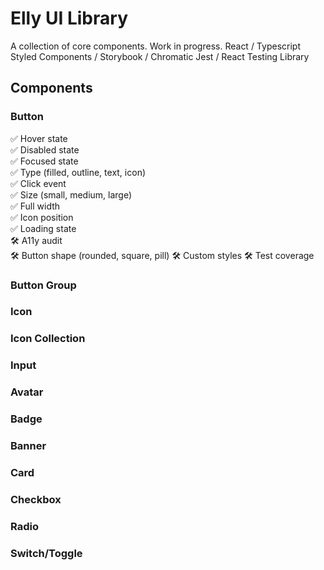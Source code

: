 # Elly UI Library

A collection of core components. Work in progress.
React / Typescript
Styled Components / Storybook / Chromatic
Jest / React Testing Library

## Components

### Button

✅ Hover state  
✅ Disabled state  
✅ Focused state  
✅ Type (filled, outline, text, icon)  
✅ Click event  
✅ Size (small, medium, large)  
✅ Full width  
✅ Icon position  
✅ Loading state  
🛠 A11y audit  
🛠 Button shape (rounded, square, pill)
🛠 Custom styles
🛠 Test coverage

### Button Group

### Icon

### Icon Collection

### Input

### Avatar

### Badge

### Banner

### Card

### Checkbox

### Radio

### Switch/Toggle
